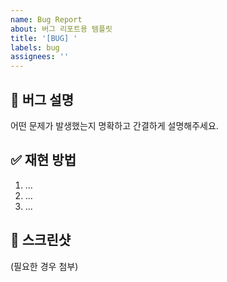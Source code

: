 ```yaml
---
name: Bug Report
about: 버그 리포트용 템플릿
title: '[BUG] '
labels: bug
assignees: ''
---
```


## 🐞 버그 설명

어떤 문제가 발생했는지 명확하고 간결하게 설명해주세요.

## ✅ 재현 방법

1. ...
2. ...
3. ...

## 📸 스크린샷

(필요한 경우 첨부)

